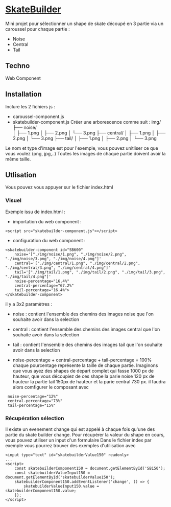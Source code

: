 # <u>SkateBuilder</u>
Mini projet pour sélectionner un shape de skate découpé en 3 partie via un caroussel pour chaque partie :
- Noise
- Central
- Tail

## Techno 
Web Component

## Installation
Inclure les 2 fichiers js :
- caroussel-component.js
- skatebuilder-component.js
Créer une arborescence comme suit :
img/<br>
├── noise/<br>
│   ├── 1.png
│   ├── 2.png
│   └── 3.png
├── central/
│   ├── 1.png
│   ├── 2.png
│   └── 3.png
├── tail/
│   ├── 1.png
│   ├── 2.png
│   └── 3.png

Le nom et type d'image est pour l'exemple, vous pouvez unitliser ce que vous voulez (png, jpg,..)
Toutes les images de chaque partie doivent avoir la même taille.

## Utlisation 
Vous pouvez vous appuyer sur le fichier index.html

### Visuel
Exemple issu de index.html :
- importation du web component :
 ```
<script src="skatebuilder-component.js"></script>
```
- configuration du web component :
```
<skatebuilder-component id="SB600"
    noise='["./img/noise/1.png", "./img/noise/2.png", "./img/noise/3.png", "./img/noise/4.png"]'
    central='["./img/central/1.png", "./img/central/2.png", "./img/central/3.png", "./img/central/4.png"]'
    tail='["./img/tail/1.png", "./img/tail/2.png", "./img/tail/3.png", "./img/tail/4.png"]'
    noise-percentage="16.4%"
    central-percentage="67.2%"
    tail-percentage="16.4%">
</skatebuilder-component>
```
il y a 3x2 paramètres : 
- noise : contient l'ensemble des chemins des images noise que l'on souhaite avoir dans la selection
- central : contient l'ensemble des chemins des images central que l'on souhaite avoir dans la selection
- tail : contient l'ensemble des chemins des images tail que l'on souhaite avoir dans la selection

- noise-percentage + central-percentage + tail-percentage = 100% chaque pourcentage représente la taille de chaque partie.
Imaginons que vous ayez des shapes de depart complet qui fasse 1000 px de hauteur, que vous découpiez de ces shape la parie noise 120 px de hauteur la partie tail 150px de hauteur et la parie central 730 px.
il faudra alors comfigurer le composant avec 
```
 noise-percentage="12%"     
 central-percentage="73%"   
 tail-percentage="15%"     
```
### Récupération sélection
Il existe un evenement change qui est appelé à chaque fois qu'une des partie du skate builder change.
Pour récupérer la valeur du shape en cours, vous pouvez utiliser un input d'un formulaire
Dans le fichier index par exemple vous pourrez trouver des exemples d'utilisation avec
```
<input type="text" id="skatebuilderValue150" readonly> 
...
<script>
    const skatebuilderComponent150 = document.getElementById('SB150');
    const skatebuilderValueInput150 = document.getElementById('skatebuilderValue150');
    skatebuilderComponent150.addEventListener('change', () => {
        skatebuilderValueInput150.value = skatebuilderComponent150.value;
    });
</script>
```







